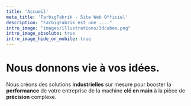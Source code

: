 ```yaml
---
title: 'Accueil'
meta_title: 'FarbigFabrik - Site Web Officiel'
description: "FarbigFabrik est une ...."
intro_image: "images/illustrations/3dcubes.png"
intro_image_absolute: true
intro_image_hide_on_mobile: true
---
```


# Nous donnons vie à vos idées.

Nous créons des solutions **industrielles** sur mesure pour booster la **performance** de votre entreprise de la machine **clé en main** à la pièce de **précision** complexe.


